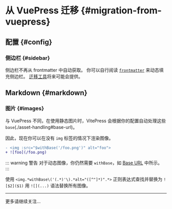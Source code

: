 # 从 VuePress 迁移 {#migration-from-vuepress}

## 配置 {#config}

### 侧边栏 {#sidebar}

侧边栏不再从 frontmatter 中自动获取。 你可以自行阅读 [`frontmatter`](https://github.com/vuejs/vitepress/issues/572#issuecomment-1170116225) 来动态填充侧边栏。 [迁移工具](https://github.com/vuejs/vitepress/issues/96)将来可能会提供。

## Markdown {#markdown}

### 图片 {#images}

与 VuePress 不同，在使用静态图片时，VitePress 会根据你的配置自动处理这些 `base`(./asset-handling#base-url)。

因此，现在你可以在没有 `img` 标签的情况下渲染图像。

```diff
- <img :src="$withBase('/foo.png')" alt="foo">
+ ![foo](/foo.png)
```

::: warning 警告
对于动态图像，你仍然需要 `withBase`，如 [Base URL](./asset-handling#base-url) 中所示。
:::

使用 `<img.*withBase\('(.*)'\).*alt="([^"]*)".*>` 正则表达式查找并替换为 `![$2]($1)` 用 `![](...)` 语法替换所有图像。

---

更多请继续关注...
